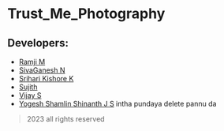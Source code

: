# Trust_Me_Photography
## Developers:
+ [Ramji M]()
+ [SivaGanesh N]()
+ [Srihari Kishore K]()
+ [Sujith]()
+ [Vijay S](https://github.com/vijayprashant)
+ [Yogesh Shamlin Shinanth J S](https://github.com/YOGESHnick)
intha pundaya delete pannu da

>2023
> all rights reserved
